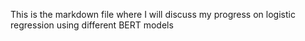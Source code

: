 This is the markdown file where I will discuss my progress on logistic regression using different BERT models
